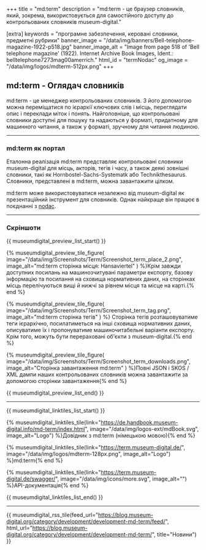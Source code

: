 +++
title = "md:term"
description = "md:term - це браузер словників, який, зокрема, використовується для самостійного доступу до контрольованих словників museum-digital."

[extra]
keywords = "програмне забезпечення, керовані словники, предметні рубрики"
banner_image = "/data/img/banners/Bell-telephone-magazine-1922-p518.jpg"
banner_image_alt = "Image from page 518 of 'Bell telephone magazine' (1922). Internet Archive Book Images, Ident.: belltelephone7273mag00amerrich."
html_id = "termNodac"
og_image = "/data/img/logos/mdterm-512px.png"
+++

## md:term - Оглядач словників

md:term - це менеджер контрольованих словників. З його допомогою можна переміщатися по ієрархії ключових слів і місць, переглядати опис і переклади міток і понять. Найголовніше, що контрольовані словники доступні для пошуку та надаються у форматі, придатному для машинного читання, а також у форматі, зручному для читання людиною.

----

### md:term як портал

Еталонна реалізація md:term представляє контрольовані словники museum-digital для місць, акторів, тегів і часу, а також деякі зовнішні словники, такі як Hornbostel-Sachs-Systematk або Technikthesaurus. Словники, представлені в md:term, можна завантажити цілком.

md:term може використовуватися незалежно від museum-digital як презентаційний інструмент для словників. Однак найкраще він працює в поєднанні з [nodac](/software/nodac).

----

### Скріншоти

{{ museumdigital_preview_list_start() }}

{% museumdigital_preview_tile_figure(
    image="/data/img/Screenshots/Term/Screenshot_term_place_2.png",
    image_alt="md:term сторінка місця: Hansaviertel"
    ) %}Крім завжди доступних посилань на машинозчитувані параметри експорту, базову інформацію та посилання на сховища нормативних даних, на сторінках місць перелічуються вищі й нижчі за рівнем місця та місце на карті.{% end %}

{% museumdigital_preview_tile_figure(
    image="/data/img/Screenshots/Term/Screenshot_term_tag.png",
    image_alt="md:term сторінка тегів"
) %} Сторінка тегів розташовуватиме теги ієрархічно, посилатиметься на інші сховища нормативних даних, описуватиме їх і пропонуватиме машиночитабельні варіанти експорту. Крім того, можуть бути перераховані об'єкти з museum-digital.{% end %}

{% museumdigital_preview_tile_figure(
    image="/data/img/Screenshots/Term/Screenshot_term_downloads.png",
    image_alt="Сторінка завантаження md:term"
    ) %}Повні JSON і SKOS / XML дампи наших контрольованих словників можна завантажити за допомогою сторінки завантаження{% end %}

{{ museumdigital_preview_list_end() }}

----

{{ museumdigital_linktiles_list_start() }}

{% museumdigital_linktiles_tile(link="https://de.handbook.museum-digital.info/md-term/index.html",
    image="/data/img/logos-ext/mdBook.svg",
    image_alt="Logo") %}Довідник з md:term (німецькою мовою){% end %}

{% museumdigital_linktiles_tile(link="https://term.museum-digital.de/",
    image="/data/img/logos/mdterm-128px.png",
    image_alt="Logo") %}md:term{% end %}

{% museumdigital_linktiles_tile(link="https://term.museum-digital.de/swagger/",
    image="/data/img/icons/more.svg",
    image_alt="") %}API-документація{% end %}

{{ museumdigital_linktiles_list_end() }}

----

{{ museumdigital_rss_tile(feed_url="https://blog.museum-digital.org/category/development/development-md-term/feed/",
    html_url="https://blog.museum-digital.org/category/development/development-md-term/",
    title="Новини") }}
